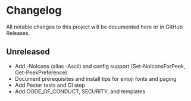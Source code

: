 # Changelog

All notable changes to this project will be documented here or in GitHub Releases.

## Unreleased

-   Add -NoIcons (alias -Ascii) and config support (Set-NoIconsForPeek, Get-PeekPreference)
-   Document prerequisites and install tips for emoji fonts and paging
-   Add Pester tests and CI step
-   Add CODE_OF_CONDUCT, SECURITY, and templates
